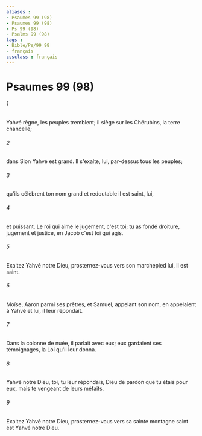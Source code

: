 ```yaml
---
aliases : 
- Psaumes 99 (98)
- Psaumes 99 (98)
- Ps 99 (98)
- Psalms 99 (98)
tags : 
- Bible/Ps/99_98
- français
cssclass : français
---
```


# Psaumes 99 (98)

###### 1
Yahvé règne, les peuples tremblent; il siège sur les Chérubins, la terre chancelle;
###### 2
dans Sion Yahvé est grand. Il s'exalte, lui, par-dessus tous les peuples;
###### 3
qu'ils célèbrent ton nom grand et redoutable il est saint, lui,
###### 4
et puissant. Le roi qui aime le jugement, c'est toi; tu as fondé droiture, jugement et justice, en Jacob c'est toi qui agis.
###### 5
Exaltez Yahvé notre Dieu, prosternez-vous vers son marchepied lui, il est saint.
###### 6
Moïse, Aaron parmi ses prêtres, et Samuel, appelant son nom, en appelaient à Yahvé et lui, il leur répondait.
###### 7
Dans la colonne de nuée, il parlait avec eux; eux gardaient ses témoignages, la Loi qu'il leur donna.
###### 8
Yahvé notre Dieu, toi, tu leur répondais, Dieu de pardon que tu étais pour eux, mais te vengeant de leurs méfaits.
###### 9
Exaltez Yahvé notre Dieu, prosternez-vous vers sa sainte montagne saint est Yahvé notre Dieu.
